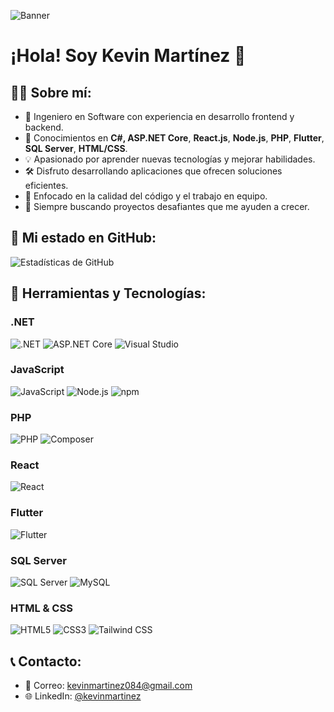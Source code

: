 ![Banner](https://media.licdn.com/dms/image/v2/D4D12AQH8wFBWTJpYRQ/article-cover_image-shrink_720_1280/article-cover_image-shrink_720_1280/0/1688545854206?e=1748476800&v=beta&t=UMDUFouS307FZ2oIfZsMMVqhSAWrIJ6pqacPJef5h_g)

# ¡Hola! Soy Kevin Martínez 👋

## 👨‍💻 Sobre mí:
- 💼 Ingeniero en Software con experiencia en desarrollo frontend y backend.
- 🔧 Conocimientos en **C#, ASP.NET Core**, **React.js**, **Node.js**, **PHP**, **Flutter**, **SQL Server**, **HTML/CSS**.
- 💡 Apasionado por aprender nuevas tecnologías y mejorar habilidades.
- 🛠️ Disfruto desarrollando aplicaciones que ofrecen soluciones eficientes.
- 🎯 Enfocado en la calidad del código y el trabajo en equipo.
- 🚀 Siempre buscando proyectos desafiantes que me ayuden a crecer.
 
## 🚀 Mi estado en GitHub:
![Estadísticas de GitHub](https://github-readme-stats.vercel.app/api?username=kevinmartinez&show_icons=true&hide_title=true&count_private=true&hide=prs&theme=radical)

## 🔧 Herramientas y Tecnologías:
### .NET
![.NET](https://img.shields.io/badge/.NET-512BD4?style=flat&logo=.net&logoColor=white)
![ASP.NET Core](https://img.shields.io/badge/ASP.NET%20Core-512BD4?style=flat&logo=asp.net&logoColor=white)
![Visual Studio](https://img.shields.io/badge/Visual%20Studio-5C2D91?style=flat&logo=visual-studio&logoColor=white)

### JavaScript
![JavaScript](https://img.shields.io/badge/JavaScript-F7DF1E?style=flat&logo=javascript&logoColor=black)
![Node.js](https://img.shields.io/badge/Node.js-339933?style=flat&logo=node.js&logoColor=white)
![npm](https://img.shields.io/badge/npm-CB3837?style=flat&logo=npm&logoColor=white)

### PHP
![PHP](https://img.shields.io/badge/PHP-777BB4?style=flat&logo=php&logoColor=white)
![Composer](https://img.shields.io/badge/Composer-885630?style=flat&logo=composer&logoColor=white)

### React
![React](https://img.shields.io/badge/React-61DAFB?style=flat&logo=react&logoColor=black)

### Flutter
![Flutter](https://img.shields.io/badge/Flutter-02569B?style=flat&logo=flutter&logoColor=white)

### SQL Server
![SQL Server](https://img.shields.io/badge/SQL%20Server-CC2927?style=flat&logo=microsoft-sql-server&logoColor=white)
![MySQL](https://img.shields.io/badge/MySQL-4479A1?style=flat&logo=mysql&logoColor=white)

### HTML & CSS
![HTML5](https://img.shields.io/badge/HTML5-E34F26?style=flat&logo=html5&logoColor=white)
![CSS3](https://img.shields.io/badge/CSS3-1572B6?style=flat&logo=css3&logoColor=white)
![Tailwind CSS](https://img.shields.io/badge/Tailwind%20CSS-38B2AC?style=flat&logo=tailwind-css&logoColor=white)

## 📞 Contacto:
- 📧 Correo: [kevinmartinez084@gmail.com](mailto:kevin.martinez@mail.com)
- 🌐 LinkedIn: [@kevinmartinez](https://www.linkedin.com/in/kevin-martinez-020313199?utm_source=share&utm_campaign=share_via&utm_content=profile&utm_medium=android_app)


